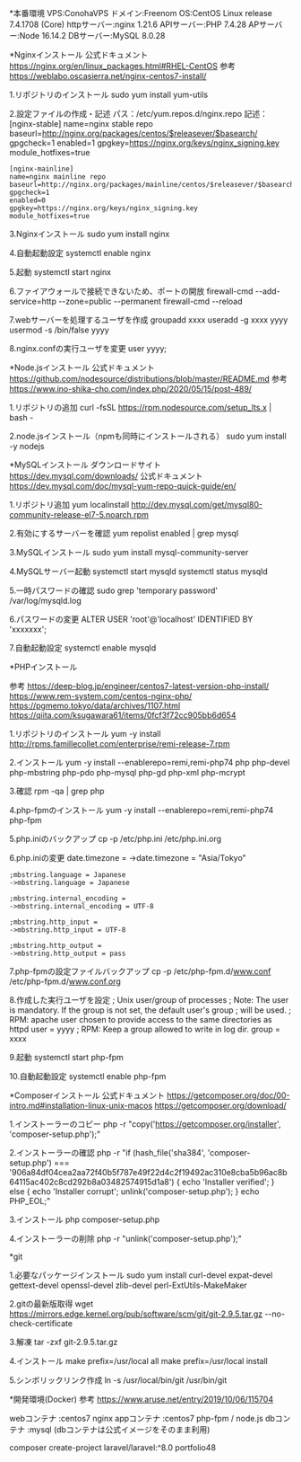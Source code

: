*本番環境
VPS:ConohaVPS
ドメイン:Freenom
OS:CentOS Linux release 7.4.1708 (Core)
httpサーバー:nginx 1.21.6
APIサーバー:PHP 7.4.28
APサーバー:Node 16.14.2
DBサーバー:MySQL 8.0.28

*Nginxインストール
  公式ドキュメント
    https://nginx.org/en/linux_packages.html#RHEL-CentOS
  参考
    https://weblabo.oscasierra.net/nginx-centos7-install/

  1.リポジトリのインストール
    sudo yum install yum-utils

  2.設定ファイルの作成・記述
  パス：/etc/yum.repos.d/nginx.repo
  記述：
    [nginx-stable]
    name=nginx stable repo
    baseurl=http://nginx.org/packages/centos/$releasever/$basearch/
    gpgcheck=1
    enabled=1
    gpgkey=https://nginx.org/keys/nginx_signing.key
    module_hotfixes=true

    [nginx-mainline]
    name=nginx mainline repo
    baseurl=http://nginx.org/packages/mainline/centos/$releasever/$basearch/
    gpgcheck=1
    enabled=0
    gpgkey=https://nginx.org/keys/nginx_signing.key
    module_hotfixes=true

  3.Nginxインストール
    sudo yum install nginx

  4.自動起動設定
    systemctl enable nginx

  5.起動
    systemctl start nginx

  6.ファイアウォールで接続できないため、ポートの開放
  firewall-cmd --add-service=http --zone=public --permanent
  firewall-cmd --reload

  7.webサーバーを処理するユーザを作成
    groupadd xxxx
    useradd -g xxxx yyyy
    usermod -s /bin/false yyyy

  8.nginx.confの実行ユーザを変更
    user  yyyy;

*Node.jsインストール
  公式ドキュメント
    https://github.com/nodesource/distributions/blob/master/README.md
  参考
    https://www.ino-shika-cho.com/index.php/2020/05/15/post-489/

  1.リポジトリの追加
    curl -fsSL https://rpm.nodesource.com/setup_lts.x | bash -

  2.node.jsインストール（npmも同時にインストールされる）
    sudo yum install -y nodejs


*MySQLインストール
  ダウンロードサイト
    https://dev.mysql.com/downloads/
  公式ドキュメント
    https://dev.mysql.com/doc/mysql-yum-repo-quick-guide/en/

  1.リポジトリ追加
    yum localinstall http://dev.mysql.com/get/mysql80-community-release-el7-5.noarch.rpm

  2.有効にするサーバーを確認
    yum repolist enabled | grep mysql

  3.MySQLインストール
    sudo yum install mysql-community-server

  4.MySQLサーバー起動
    systemctl start mysqld
    systemctl status mysqld

  5.一時パスワードの確認
    sudo grep 'temporary password' /var/log/mysqld.log

  6.パスワードの変更
      ALTER USER 'root'@'localhost' IDENTIFIED BY 'xxxxxxx';

  7.自動起動設定
    systemctl enable mysqld


*PHPインストール
  
  参考
    https://deep-blog.jp/engineer/centos7-latest-version-php-install/
    https://www.rem-system.com/centos-nginx-php/ 
    https://pgmemo.tokyo/data/archives/1107.html
    https://qiita.com/ksugawara61/items/0fcf3f72cc905bb6d654

  1.リポジトリのインストール
    yum -y install http://rpms.famillecollet.com/enterprise/remi-release-7.rpm
  
  2.インストール
    yum -y install --enablerepo=remi,remi-php74 php php-devel php-mbstring php-pdo php-mysql php-gd php-xml php-mcrypt

  3.確認
    rpm -qa | grep php

  4.php-fpmのインストール
    yum -y install --enablerepo=remi,remi-php74 php-fpm

  5.php.iniのバックアップ
    cp -p /etc/php.ini /etc/php.ini.org
  
  6.php.iniの変更
    date.timezone = 
    ->date.timezone = "Asia/Tokyo"

    ;mbstring.language = Japanese
    ->mbstring.language = Japanese

    ;mbstring.internal_encoding =
    ->mbstring.internal_encoding = UTF-8

    ;mbstring.http_input = 
    ->mbstring.http_input = UTF-8

    ;mbstring.http_output =
    ->mbstring.http_output = pass

  7.php-fpmの設定ファイルバックアップ
    cp -p /etc/php-fpm.d/www.conf /etc/php-fpm.d/www.conf.org
  
  8.作成した実行ユーザを設定
  ; Unix user/group of processes
  ; Note: The user is mandatory. If the group is not set, the default user's group
  ;       will be used.
  ; RPM: apache user chosen to provide access to the same directories as httpd
  user = yyyy
  ; RPM: Keep a group allowed to write in log dir.
  group = xxxx

  9.起動
    systemctl start php-fpm
  
  10.自動起動設定
    systemctl enable php-fpm



*Composerインストール
  公式ドキュメント
    https://getcomposer.org/doc/00-intro.md#installation-linux-unix-macos
    https://getcomposer.org/download/

  1.インストーラーのコピー
    php -r "copy('https://getcomposer.org/installer', 'composer-setup.php');"
    
  2.インストーラーの確認
    php -r "if (hash_file('sha384', 'composer-setup.php') === '906a84df04cea2aa72f40b5f787e49f22d4c2f19492ac310e8cba5b96ac8b64115ac402c8cd292b8a03482574915d1a8') { echo 'Installer verified'; } else { echo 'Installer corrupt'; unlink('composer-setup.php'); } echo PHP_EOL;"
    
  3.インストール
    php composer-setup.php
    
  4.インストーラーの削除
    php -r "unlink('composer-setup.php');"

*git

1.必要なパッケージインストール
  sudo yum install curl-devel expat-devel gettext-devel openssl-devel zlib-devel perl-ExtUtils-MakeMaker

2.gitの最新版取得
  wget https://mirrors.edge.kernel.org/pub/software/scm/git/git-2.9.5.tar.gz --no-check-certificate

3.解凍
  tar -zxf git-2.9.5.tar.gz

4.インストール
  make prefix=/usr/local all
  make prefix=/usr/local install

5.シンボリックリンク作成
  ln -s /usr/local/bin/git /usr/bin/git


*開発環境(Docker)
  参考
    https://www.aruse.net/entry/2019/10/06/115704

webコンテナ :centos7 nginx
appコンテナ :centos7 php-fpm / node.js
dbコンテナ  :mysql (dbコンテナは公式イメージをそのまま利用)

composer create-project laravel/laravel:^8.0 portfolio48
